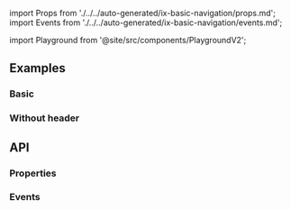 import Props from './../../auto-generated/ix-basic-navigation/props.md';
import Events from './../../auto-generated/ix-basic-navigation/events.md';

import Playground from '@site/src/components/PlaygroundV2';

## Examples

### Basic

<Playground 
  name="basic-navigation" 
  height="30rem" 
  noMargin 
  examplesByName>
</Playground>

### Without header

<Playground
  name="basic-navigation-without-header" 
  height="30rem" 
  noMargin
  hideInitalCodePreview
  examplesByName>
</Playground>

## API

### Properties

<Props />

### Events

<Events />
